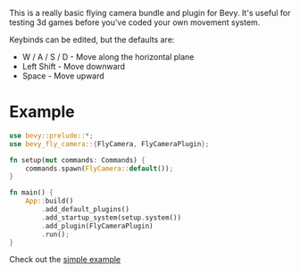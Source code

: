 This is a really basic flying camera bundle and plugin for Bevy. It's useful for testing 3d games before you've coded your own movement system.

Keybinds can be edited, but the defaults are:

- W / A / S / D - Move along the horizontal plane
- Left Shift - Move downward
- Space - Move upward

# Example

```rust
use bevy::prelude::*;
use bevy_fly_camera::{FlyCamera, FlyCameraPlugin};

fn setup(mut commands: Commands) {
	commands.spawn(FlyCamera::default());
}

fn main() {
	App::build()
		.add_default_plugins()
		.add_startup_system(setup.system())
		.add_plugin(FlyCameraPlugin)
		.run();
}
```

Check out the [simple example](examples/basic.rs)
